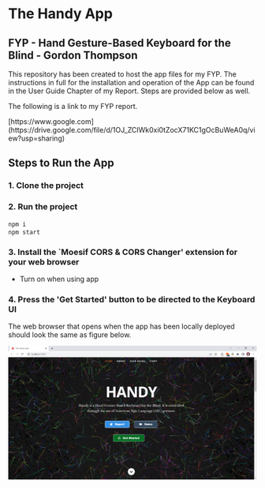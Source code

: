 
<h1>The Handy App</h1>


<h2>FYP - Hand Gesture-Based Keyboard for the Blind - Gordon Thompson</h2>


<p>This repository has been created to host the app files for my FYP. The instructions in full for the installation and operation of the App can be found in the User Guide Chapter of my Report. Steps are provided below as well.</p>

<p>The following is a link to my FYP report.</p>
[https://www.google.com](https://drive.google.com/file/d/1OJ_ZCIWk0xi0tZocX71KC1gOcBuWeA0q/view?usp=sharing)

## Steps to Run the App
### 1. Clone the project

### 2. Run the project
```shell
npm i
npm start
```

### 3. Install the `Moesif CORS \& CORS Changer' extension for your web browser
  - Turn on when using app

### 4. Press the 'Get Started' button to be directed to the Keyboard UI

The web browser that opens when the app has been locally deployed should look the same as figure below.

![img](https://github.com/gat18/The-Handy-App/blob/master/public/images/dispersedland.PNG?raw=true)
